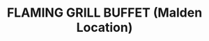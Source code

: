 ---
layout: place
title: "FLAMING GRILL BUFFET (Malden Location)"
permalink: /massachusetts/malden/flaming-grill-buffet-malden-location.html
stateAbbr: MA
stateName: Massachusetts
cityName: Malden
place_id: ChIJUSnBmrZx44kRKEqt_tHpTi8
photos:
  - name: >-
      places/ChIJUSnBmrZx44kRKEqt_tHpTi8/photos/AeeoHcKCsRq-vHWa90ZBCqmGAXMZbLy_8wZo7KWIX6t57mPX5ct6NKCam7_a6b5idGTWBA84qefsi24KflBFl9-1SfsY51xLaLZgGMShWGl_7d-m1ov-oJD9RWXd9eYcITrjUqaBcH-36Te-NY4BnIlmhdzFqPLsXmJj0WuDYE3gtLtTTtoPJ7zPXShBeefyV01gcTM9StKnf2Afij7xdK4-azmXCUcPuxbYqDxIySKWNgSAxFeilAXJBgcl2D7xljhU15sGm1_zBUvQkpJTSv1RIGIEMpJ-CyxHz1Sbq_HRiAkvLKCDOp83v5n8KU-_7oFw8mL5WZkFM0V6ezmaKhZM2RWwgyDPSvM2fnrllmmkZVTUhxKPdVpEvBMBUlbNEmbeuiBg5vV2sUn_kGpdyXAKiO80BNpTdnt_UC6XVLnr8VFDBMSa
    widthPx: 4800
    heightPx: 3591
    authorAttributions:
      - displayName: Yousaf Siddique
        uri: https://maps.google.com/maps/contrib/105649969419945741751
        photoUri: >-
          https://lh3.googleusercontent.com/a-/ALV-UjVUWkBReolxBmuCO6ZahhO8BD0WC8DNadABaXmatHo__xNs2pM=s100-p-k-no-mo
    flagContentUri: >-
      https://www.google.com/local/imagery/report/?cb_client=maps_api_places.places_api&image_key=!1e10!2sCIHM0ogKEICAgICh86frtgE&hl=en-US
    googleMapsUri: >-
      https://www.google.com/maps/place//data=!3m4!1e2!3m2!1sCIHM0ogKEICAgICh86frtgE!2e10!4m2!3m1!1s0x89e371b69ac12951:0x2f4ee9d1fead4a28
  - name: >-
      places/ChIJUSnBmrZx44kRKEqt_tHpTi8/photos/AeeoHcJurUSzccct2ZysU_F-L_RxdoLBn2c0VC1ozh8TXv-pfNBdlmM5UganXtA9JRSVrM_V30ccQuv9YwKaQzqt7ga7Fg8lOfIh_p4Rzf1YGFRmsz31K-L4LE4HWImW6cYoX4v9rNmEDtUNEcAvLW-PHDi5o7G7-PalpIlmNGsnWPe55nugsVOxPS2JpaZd74XRqD2Jjmqnojj4QqX2D9_D6tty_2OSW7-YxpWiFhW_JbMQzJGpnX7jQHhKES7CNv-dOZw8aMnRnlBnEPkPH1ZVzcj52DEiEhHIiuNi5YBtGCrqYg
    widthPx: 1000
    heightPx: 667
    authorAttributions:
      - displayName: FLAMING GRILL BUFFET (Malden Location)
        uri: https://maps.google.com/maps/contrib/113117323501457944429
        photoUri: >-
          https://lh3.googleusercontent.com/a-/ALV-UjWAb0oK_7azdogUo1Uc-NeHci4SELdt_ci5wIAtxBbmgtFPitmg=s100-p-k-no-mo
    flagContentUri: >-
      https://www.google.com/local/imagery/report/?cb_client=maps_api_places.places_api&image_key=!1e10!2sAF1QipMJdMmDiJ8MMqOxSvaE5rN1KIDwYqT6u-u9s4bQ&hl=en-US
    googleMapsUri: >-
      https://www.google.com/maps/place//data=!3m4!1e2!3m2!1sAF1QipMJdMmDiJ8MMqOxSvaE5rN1KIDwYqT6u-u9s4bQ!2e10!4m2!3m1!1s0x89e371b69ac12951:0x2f4ee9d1fead4a28
  - name: >-
      places/ChIJUSnBmrZx44kRKEqt_tHpTi8/photos/AeeoHcJVDp-nuDXrgXAxq2TUJN_Nnu5mE3ZSxfg_e8U8ChenOz2JCJxTSCjagtTlPm24t5Hm6z-1V5_vmuLFFhFRdCt5fZfoyW-Kx1HnyBAU-wNlusLuu2zEDzH5AzlXnbmICQwhkAaM116CtaekB-emHazeS71PFLJwBrCwh8rm79d0OF9h0fi_VGKdAwx0REAfDk4ZyzN3peMOa3H2f_SnWWp8ZujgnSQpMCmQAogImutA5-Dh4ao7zS-45j8RDDBvkdKPu7qLo0dJ1F4dHLF8K694JQ7s2GHVMtUXLyRWnk8aO1plgG52LlnNA8pTGnnHEUoxD6lAEzSj22X95lufHhm-89txKL1U8hDGQs4W8KHpPx0pTdk2xhduOADH-tDA67AFSOCROcXmU7UOGdlSfpAZGRUl15nuWfH-VRz0HZRsdw
    widthPx: 4800
    heightPx: 3600
    authorAttributions:
      - displayName: PH Chan
        uri: https://maps.google.com/maps/contrib/102421439307507900890
        photoUri: >-
          https://lh3.googleusercontent.com/a-/ALV-UjW8NyfyBqHnNXBoeJM6HEMbjmgde0fn-OTw8XTk-9hYTJeobXtb=s100-p-k-no-mo
    flagContentUri: >-
      https://www.google.com/local/imagery/report/?cb_client=maps_api_places.places_api&image_key=!1e10!2sCIHM0ogKEICAgICL6ejLWA&hl=en-US
    googleMapsUri: >-
      https://www.google.com/maps/place//data=!3m4!1e2!3m2!1sCIHM0ogKEICAgICL6ejLWA!2e10!4m2!3m1!1s0x89e371b69ac12951:0x2f4ee9d1fead4a28
  - name: >-
      places/ChIJUSnBmrZx44kRKEqt_tHpTi8/photos/AeeoHcLXjE-ZHm3ykoU0SjNGBvSbFF7Z2-R2Ji_cBNAwXDPd0JZ_qGIBuw5Cc9hR_c-7XmYNLdgapE31VRl4UgsY41p_DGXT_ryinoUXufZ3Di4syIcweIC9jQU2Q_XPEVQg4aABJKY_ly3R8tj0lQf7a1Abd03ZtikaGhz5LbsCb8sgYI-mx_RuvFZgiXQjLT_jM5sBUJkPbHdfwkEYZTpmuna9tQ1a5kCsa4REQE2KW3C_aWC4n_ukHmjl9pht2o8qeNEr7kctd_USBwvpVlR9_j8dSLpKcof_yJt9H0Ko3vVwA_O29CEw6ClqDBOLMAsgh24AIx-5nQufjMXwmzCuTcGbgA3T74gkj1EUUTCBh57MVkL56pRWLL2T3duwSG03jp_4tXu8EXQDF_DMlrF9z1xkNcxWi7npZ0CFp5OrimSRJ-wR
    widthPx: 4032
    heightPx: 3024
    authorAttributions:
      - displayName: Ivanna Matskevych
        uri: https://maps.google.com/maps/contrib/113309828995763636225
        photoUri: >-
          https://lh3.googleusercontent.com/a-/ALV-UjWyfztAaihZYnv3LkwqIO3TZI_2ym8CL2MYWwnKrP7FPuyALiD-lg=s100-p-k-no-mo
    flagContentUri: >-
      https://www.google.com/local/imagery/report/?cb_client=maps_api_places.places_api&image_key=!1e10!2sCIHM0ogKEICAgMCAp9Xr4AE&hl=en-US
    googleMapsUri: >-
      https://www.google.com/maps/place//data=!3m4!1e2!3m2!1sCIHM0ogKEICAgMCAp9Xr4AE!2e10!4m2!3m1!1s0x89e371b69ac12951:0x2f4ee9d1fead4a28
  - name: >-
      places/ChIJUSnBmrZx44kRKEqt_tHpTi8/photos/AeeoHcLkmB9Z80mO5APp6WZ60KEc3RWJiz8Sn9Y_COGWjjsJiLHUYXOpoK-bLfLZFN0p9M0ex99h8eBytOCyhhCLlRq-PPIQFjPTXwE9m5yZKYf9V4CW1_2xExomG7aDVCFtaWdr9xQg0Lw8RJBH8BxyhhFBcpEn7687rYTdXUt94Tiu6PgD-BZqmNVqH1Vz1G5ua_ihP1PQx4pR575ER0b0XdLnSsdCuGk0lFWvuspPWp0LKTdkXVOBKEPoin6xUrOYXpAHNm4YWtC7be9gs5wE0k0cUe9bJRJH0X5GIAbTl_kWDW5RGoua5iw9TNgPKTQ1G3TxAvEgV6cJgbcf2frSQq0-Jym7tu-hHrWwCPeSPGVYEwXLSe_BzdSa4lmeGp1zALojan2N_SbxlnIs_e2fkuGVD5CvOsdI4H6lULTKiOQ
    widthPx: 4032
    heightPx: 3024
    authorAttributions:
      - displayName: Ivanna Matskevych
        uri: https://maps.google.com/maps/contrib/113309828995763636225
        photoUri: >-
          https://lh3.googleusercontent.com/a-/ALV-UjWyfztAaihZYnv3LkwqIO3TZI_2ym8CL2MYWwnKrP7FPuyALiD-lg=s100-p-k-no-mo
    flagContentUri: >-
      https://www.google.com/local/imagery/report/?cb_client=maps_api_places.places_api&image_key=!1e10!2sCIHM0ogKEICAgMCAp9XrYA&hl=en-US
    googleMapsUri: >-
      https://www.google.com/maps/place//data=!3m4!1e2!3m2!1sCIHM0ogKEICAgMCAp9XrYA!2e10!4m2!3m1!1s0x89e371b69ac12951:0x2f4ee9d1fead4a28
  - name: >-
      places/ChIJUSnBmrZx44kRKEqt_tHpTi8/photos/AeeoHcIHSZbtS2fCZAnVG6S9YKlu02eZ20yVdpBvCyja8P69k-_DgvbXDdeuRU0oF6xI46Syel-cXS4yuLrutYyRIhNX4pz4tDtXTDeunY9H3slstPTF7CArgNbkTwm-ioWZGVWBWW9kevAjjx54xfjrJ-K3iY7AFPf_WqrxsvcwGhTi71U_SGB81IzoztOJIlmkXCHgtzCZ5c0ZpadKRWVg6kTgb08Mi8QIWifcOZdSmawg00r9j6pBLUw99MaisCtEEuypmmEipz0F8Dm1yNvc4sD716RSeGrhkaXJo7MzL6719QnIfVz52YM23Zw_KNzvBemWr6DEI1D_lPPnH7uY9olFxrKXbh_eKOAEqMjViscN-Qjy8DKECoYCmnYtRMfg-69rv0-MQf2dQR_3jIfHjBsEdJ3Ic-H-_JgaLm_zrpDpDaNQ
    widthPx: 4032
    heightPx: 2268
    authorAttributions:
      - displayName: CO C
        uri: https://maps.google.com/maps/contrib/102924321523617278085
        photoUri: >-
          https://lh3.googleusercontent.com/a-/ALV-UjVuQ-rGKN6pZu3HpZhSvt-oUGuToCknSQNUV35iIVs9w3IBMxccFA=s100-p-k-no-mo
    flagContentUri: >-
      https://www.google.com/local/imagery/report/?cb_client=maps_api_places.places_api&image_key=!1e10!2sCIHM0ogKEICAgICXycaZgAE&hl=en-US
    googleMapsUri: >-
      https://www.google.com/maps/place//data=!3m4!1e2!3m2!1sCIHM0ogKEICAgICXycaZgAE!2e10!4m2!3m1!1s0x89e371b69ac12951:0x2f4ee9d1fead4a28
  - name: >-
      places/ChIJUSnBmrZx44kRKEqt_tHpTi8/photos/AeeoHcKOTQFdp8ipxcCcECfWhHO_xpZ99LL_lT3sa_gCCnpCS9OHmxQy3YqYkZRtdg3-tBDs5itMhQ2SSGz2GdXYV0KmqSLqT71PXekmIi1yAmlFCi6iEcrml4CudR206b6qYpavbISaKqXfHAJ-dsNbECQtJrTgz85CSj_4TTlKIhgqt2eUgf0GB-gpLDvNbkDZ7X2xO1OWThTlCeZ9SX_uAs6UX43KPqlKbgfApjDQ_iEXO4HKuTXs_-XF5Xau9Zx3fu73D6sUp5yvyoH7EBiyZe6EB7CkpoK6UnX_t64u2RFEbGFpcGQtZYkxkvP4Ss9N2ViE0x3SLKk2w-AU7w8MUjbj7oXdC2hAGQGpLBu1DITgMeDo-9yqMKKQdo9HuAY9wJ5BNoEIOfy2xoWbj1qzeIqCAjc2mDIvaS20KAPZCRCtwL4
    widthPx: 4096
    heightPx: 3072
    authorAttributions:
      - displayName: Michael Pay
        uri: https://maps.google.com/maps/contrib/116970922693616297684
        photoUri: >-
          https://lh3.googleusercontent.com/a-/ALV-UjW01rRWLshuw0TOShaxSqocZsFpZOeKyfP9sxdFdMvHndeGccI0fw=s100-p-k-no-mo
    flagContentUri: >-
      https://www.google.com/local/imagery/report/?cb_client=maps_api_places.places_api&image_key=!1e10!2sCIHM0ogKEICAgIDjoJSu6wE&hl=en-US
    googleMapsUri: >-
      https://www.google.com/maps/place//data=!3m4!1e2!3m2!1sCIHM0ogKEICAgIDjoJSu6wE!2e10!4m2!3m1!1s0x89e371b69ac12951:0x2f4ee9d1fead4a28
  - name: >-
      places/ChIJUSnBmrZx44kRKEqt_tHpTi8/photos/AeeoHcKOKsVPm2wuKwYQn0AY_dqrjo6DAL7qoEvw3ekw5fP1zKQR0Si7Cwg7j7nie6ICUF3ZCeE7mOQ-ZWcW7tIC4oo_u8x-Z4bOx2crIPfnYVublCJm7YY9VEHoIoUR_jGKulxQL_bCWs8MOmDrDGnhnM4uZVYEcOFvIm8-ITxQQJPJvbBCh9DYt_5IzbHtIb7Rrg3VKmIR_YXhE8qPNbqs6Q4N57mCbESkkUKN2KmgK-rA4riM2ZMpZ_MSzETQn2assOW1hJ_279N7mMExDJeQH1Sj0U8FQPvL8eHHDmPKbxHjDsyWdUeEtuUFwwejjLwZqqtj1G5-Hx1Jq1gIw2_k6Wl0Ys-Bu4uyKOJJHtJ-xwKE_2J1Xsu_GYrk8PSCFqnUNVXuhtmDeHHh0xULHLcsYo1xavDztBa1YDmaPKziupGj3Q
    widthPx: 3000
    heightPx: 4000
    authorAttributions:
      - displayName: Sherman Hanke
        uri: https://maps.google.com/maps/contrib/107844212344537694941
        photoUri: >-
          https://lh3.googleusercontent.com/a-/ALV-UjXdC9H8b2a4QWHbmJLbVMm8AGIffUhh9RVSYAZX8hG48MzlfZ_C=s100-p-k-no-mo
    flagContentUri: >-
      https://www.google.com/local/imagery/report/?cb_client=maps_api_places.places_api&image_key=!1e10!2sCIHM0ogKEICAgICH9ojUcA&hl=en-US
    googleMapsUri: >-
      https://www.google.com/maps/place//data=!3m4!1e2!3m2!1sCIHM0ogKEICAgICH9ojUcA!2e10!4m2!3m1!1s0x89e371b69ac12951:0x2f4ee9d1fead4a28
  - name: >-
      places/ChIJUSnBmrZx44kRKEqt_tHpTi8/photos/AeeoHcJo_4WgVR8yIQsaOrb2jwRDWPuM6H3R_tPsnnnwmtr6Jrr8QB_Uia1hlKxl3Nvy771NBTGPbN0Xb7y96IxHheF4-huOWE-8MBciXPz5ZQYCXSwahrDl49B28hUzo41t5Jqgan8h8A-CUhwYIqzwi0iutkaVTpvP-h8D9Ri0uoXm-phvgIBuxrmcuRqmMOl_y737DOSUcx2grQmkTWT1LC2UDXEAdw3rwnT_-5L5hOuv_hk3JPzCY3Bfb6MZeb3BM5ylK0Pj1Qn1ANHDEOH0IU1n6yeEZGg1OsMGKxZdH6CSq1vjGaSdxsnfIBhktWwrEaD-NKmgpfT5EGKzi4F9sU9DN13uXI0XY-jdkpjeesdlgZQDW-PNtswB7bSrZzaFMUNrmcX9Z2pH80HKP2XJDwZxKwgKS2zvYqW2wqnLNBKe7jg
    widthPx: 4032
    heightPx: 3024
    authorAttributions:
      - displayName: Lisa Xiaremba
        uri: https://maps.google.com/maps/contrib/111571789635541124758
        photoUri: >-
          https://lh3.googleusercontent.com/a-/ALV-UjWDFH2mPvrF_dele-BwwgzP5pwTeZzEgPhq6j88IPzYpQZAERZ8RA=s100-p-k-no-mo
    flagContentUri: >-
      https://www.google.com/local/imagery/report/?cb_client=maps_api_places.places_api&image_key=!1e10!2sCIHM0ogKEICAgICr_ee-kAE&hl=en-US
    googleMapsUri: >-
      https://www.google.com/maps/place//data=!3m4!1e2!3m2!1sCIHM0ogKEICAgICr_ee-kAE!2e10!4m2!3m1!1s0x89e371b69ac12951:0x2f4ee9d1fead4a28
  - name: >-
      places/ChIJUSnBmrZx44kRKEqt_tHpTi8/photos/AeeoHcIfziKqQIyvVLTFWFrbSrDFEuyfFPbm-qDKgNoWn09Es_XLugIn_V_1QfUUpIg2DjDmzg54q5jyR3ZCP_UWCFCB4A0d6GZ3jjbne7scFmZMYF1J7b_WXefrnWHAr501hoEw5Mh-eVHRBvxqc7eSK7OhuiZjy__7aoaUmi9NKnymfNB4xLxhtU9xNAnWNOuCbDEucT3R_PvvocfJ6s_w3WvAA9huiEfcK0iTxogepsbaqjdxwn30n7LeJIvZ8xjG6GzEaEaXoJhYX_GPVnvw9iHmHvPQ9MwN23ZoXlOnfrvygZaUsHjgFGpUBGlvGYCt_8dUPbNW5_jXMWOKHnCWgqUcBOAUaWNWk4uwpzoBzEaujUgOisgM5y8AAMZuKXy7uzBjzkke8IboeI26b2-RYotFRQ-axImawVB4JtV1uW4
    widthPx: 4000
    heightPx: 3000
    authorAttributions:
      - displayName: Sherman Hanke
        uri: https://maps.google.com/maps/contrib/107844212344537694941
        photoUri: >-
          https://lh3.googleusercontent.com/a-/ALV-UjXdC9H8b2a4QWHbmJLbVMm8AGIffUhh9RVSYAZX8hG48MzlfZ_C=s100-p-k-no-mo
    flagContentUri: >-
      https://www.google.com/local/imagery/report/?cb_client=maps_api_places.places_api&image_key=!1e10!2sCIHM0ogKEICAgICH9ojUMA&hl=en-US
    googleMapsUri: >-
      https://www.google.com/maps/place//data=!3m4!1e2!3m2!1sCIHM0ogKEICAgICH9ojUMA!2e10!4m2!3m1!1s0x89e371b69ac12951:0x2f4ee9d1fead4a28
address: 52 Broadway, Malden, MA 02148, USA
street: 52 Broadway
city: Malden
state: MA
zip: '02148'
country: USA
neighborhood: null
latitude: '42.425273'
longitude: '-71.044688'
accessibility_options:
  wheelchairAccessibleParking: true
  wheelchairAccessibleEntrance: true
  wheelchairAccessibleRestroom: true
  wheelchairAccessibleSeating: true
business_status: OPERATIONAL
name: FLAMING GRILL BUFFET (Malden Location)
google_maps_links:
  directionsUri: >-
    https://www.google.com/maps/dir//''/data=!4m7!4m6!1m1!4e2!1m2!1m1!1s0x89e371b69ac12951:0x2f4ee9d1fead4a28!3e0
  placeUri: https://maps.google.com/?cid=3408919056096250408
  writeAReviewUri: >-
    https://www.google.com/maps/place//data=!4m3!3m2!1s0x89e371b69ac12951:0x2f4ee9d1fead4a28!12e1
  reviewsUri: >-
    https://www.google.com/maps/place//data=!4m4!3m3!1s0x89e371b69ac12951:0x2f4ee9d1fead4a28!9m1!1b1
  photosUri: >-
    https://www.google.com/maps/place//data=!4m3!3m2!1s0x89e371b69ac12951:0x2f4ee9d1fead4a28!10e5
primary_type: Buffet Restaurant
opening_hours:
  regular: null
  current: null
secondary_opening_hours:
  regular:
    weekdayDescriptions: null
    type: null
  current:
    weekdayDescriptions: null
    type: null
phone: (781) 202-8808
price_level: PRICE_LEVEL_INEXPENSIVE
price_range: $10 &ndash; $20
rating: '4.1'
rating_count: 1280
website: https://flaminggrillbuffet.net/
description: null
reviews: null
parking_options: null
payment_options: null
allow_dogs: null
curbside_pickup: null
delivery: null
dine_in: null
good_for_children: null
good_for_groups: null
good_for_sports: null
live_music: null
menu_for_children: null
outdoor_seating: null
reservable: null
restroom: null
serves_beer: null
serves_breakfast: null
serves_brunch: null
serves_cocktails: null
serves_coffee: null
serves_dinner: null
serves_dessert: null
serves_lunch: null
serves_vegetarian_food: null
serves_wine: null
takeout: null

---